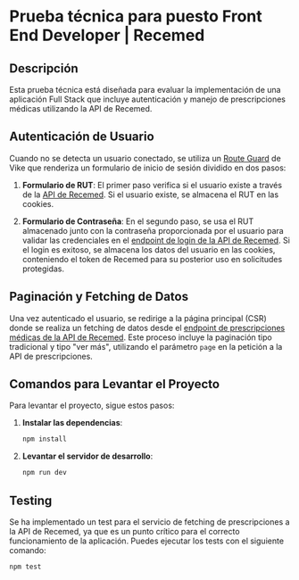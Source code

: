 # Prueba técnica para puesto Front End Developer | Recemed

## Descripción

Esta prueba técnica está diseñada para evaluar la implementación de una aplicación Full Stack que incluye autenticación y manejo de prescripciones médicas utilizando la API de Recemed.

## Autenticación de Usuario

Cuando no se detecta un usuario conectado, se utiliza un [Route Guard](https://vike.dev/routing#route-guards) de Vike que renderiza un formulario de inicio de sesión dividido en dos pasos:

1. **Formulario de RUT**: El primer paso verifica si el usuario existe a través de la [API de Recemed](http://rec-staging.recemed.cl/doc/index.html#/User/RecWeb_Api_UserController_exists). Si el usuario existe, se almacena el RUT en las cookies.

2. **Formulario de Contraseña**: En el segundo paso, se usa el RUT almacenado junto con la contraseña proporcionada por el usuario para validar las credenciales en el [endpoint de login de la API de Recemed](http://rec-staging.recemed.cl/doc/index.html#/UserSession/RecWeb_Api_UserSessionController_create). Si el login es exitoso, se almacena los datos del usuario en las cookies, conteniendo el token de Recemed para su posterior uso en solicitudes protegidas.

## Paginación y Fetching de Datos

Una vez autenticado el usuario, se redirige a la página principal (CSR) donde se realiza un fetching de datos desde el [endpoint de prescripciones médicas de la API de Recemed](http://rec-staging.recemed.cl/doc/index.html#/Prescription/RecWeb_Api_Patient_PrescriptionController_index). Este proceso incluye la paginación tipo tradicional y tipo "ver más", utilizando el parámetro `page` en la petición a la API de prescripciones.

## Comandos para Levantar el Proyecto

Para levantar el proyecto, sigue estos pasos:

1. **Instalar las dependencias**:
    ```bash
    npm install
    ```

2. **Levantar el servidor de desarrollo**:
    ```bash
    npm run dev
    ```

## Testing

Se ha implementado un test para el servicio de fetching de prescripciones a la API de Recemed, ya que es un punto crítico para el correcto funcionamiento de la aplicación. Puedes ejecutar los tests con el siguiente comando:

```bash
npm test
